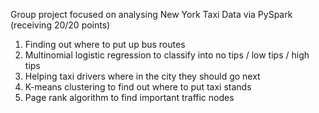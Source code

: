 Group project focused on analysing New York Taxi Data via PySpark (receiving 20/20 points)

1. Finding out where to put up bus routes
2. Multinomial logistic regression to classify into no tips / low tips / high tips
3. Helping taxi drivers where in the city they should go next
4. K-means clustering to find out where to put taxi stands
5. Page rank algorithm to find important traffic nodes
